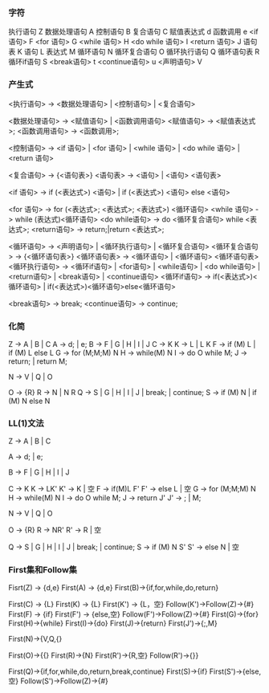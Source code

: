 ### 字符
执行语句		        Z
数据处理语句		    A
控制语句		        B
复合语句		        C
赋值表达式		    d
函数调用		        e
<if 语句>		    F
<for 语句>		    G
<while 语句>		    H
<do while 语句>		I
<return 语句>		J
语句表		        K
语句		            L
表达式		        M
循环语句		        N
循环复合语句		    O
循环执行语句		    Q
循环语句表		    R
循环if语句		    S
<break语句>		    t
<continue语句>		u
<声明语句>            V
### 产生式
<执行语句> -> <数据处理语句> | <控制语句> | <复合语句>

<数据处理语句> -> <赋值语句> | <函数调用语句>
<赋值语句> -> <赋值表达式>;
<函数调用语句> -> <函数调用>;

<控制语句> -> <if 语句> | <for 语句> | <while 语句> | <do while 语句> | <return 语句>

<复合语句> -> {<语句表>}
<语句表> -> <语句> | <语句> <语句表>

<if 语句> -> if (<表达式>) <语句> | if (<表达式>) <语句> else <语句>

<for 语句> -> for (<表达式>; <表达式>; <表达式>) <循环语句>
<while 语句> -> while (表达式)<循环语句>
<do while语句> -> do <循环复合语句> while <表达式>;
<return语句> -> return;|return <表达式>;

<循环语句> -> <声明语句> | <循环执行语句> | <循环复合语句>
<循环复合语句> -> {<循环语句表>}
<循环语句表> -> <循环语句> | <循环语句> <循环语句表>
<循环执行语句> -> <循环if语句> | <for语句> | <while语句> | <do while语句> | <return语句> | <break语句> | <continue语句>
<循环if语句> -> if(<表达式>)<循环语句> | if(<表达式>)<循环语句>else<循环语句>

<break语句> -> break;
<continue语句> -> continue;
### 化简
Z -> A | B | C
A -> d; | e;
B -> F | G | H | I | J
C -> K
K -> L | L K
F -> if (M) L | if (M) L else L
G -> for (M;M;M) N
H -> while(M) N
I -> do O while M;
J -> return; | return M;

N -> V | Q | O

O -> {R}
R -> N | N R
Q -> S | G | H | I | J | break; | continue;
S -> if (M) N | if (M) N else N

### LL(1)文法
Z -> A | B | C

A -> d; | e;

B -> F | G | H | I | J

C -> K
K -> LK'
K' -> K | 空
F -> if(M)L F'
F' -> else L | 空
G -> for (M;M;M) N
H -> while(M) N
I -> do O while M;
J -> return J'
J' -> ; | M;

N -> V | Q | O

O -> {R}
R -> NR'
R' -> R | 空

Q -> S | G | H | I | J | break; | continue;
S -> if (M) N S'
S' -> else N | 空
### First集和Follow集
Fisrt(Z) -> {d,e}
First(A) -> {d,e}
First(B)->{if,for,while,do,return}

First(C) -> {L}
First(K) -> {L}
First(K') -> {L，空}
Follow(K')->Follow(Z)->{#}
First(F) -> {if}
First(F') -> {else,空}
Follow(F')->Follow(Z)->{#}
First(G)->{for}
First(H)->{while}
First(I)->{do}
First(J)->{return}
First(J')->{;,M}

First(N)->{V,Q,{}

First(O)->{{}
First(R)->{N}
First(R')->{R,空}
Follow(R')->{}}

First(Q)->{if,for,while,do,return,break,continue}
First(S)->{if}
First(S')->{else,空}
Follow(S')->Follow(Z)->{#}